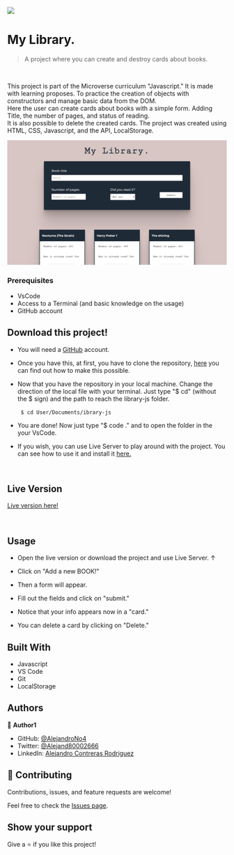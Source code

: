 ![](https://img.shields.io/badge/Microverse-blueviolet)

# My Library.

> A project where you can create and destroy cards about books.

<br/>

This project is part of the Microverse curriculum "Javascript." It is made with learning proposes. To practice the creation of objects with constructors and manage basic data from the DOM.
<br/>
Here the user can create cards about books with a simple form. Adding Title, the number of pages, and status of reading.
<br/>
It is also possible to delete the created cards. The project was created using HTML, CSS, Javascript, and the API, LocalStorage.

<p align="center">
  <img src="app_screenshot.png" width="800">
</p>

### Prerequisites

- VsCode
- Access to a Terminal (and basic knowledge on the usage)
- GitHub account

## Download this project!

- You will need a [GitHub](https://github.com/) account. 

- Once you have this, at first, you have to clone the repository, [here](https://docs.github.com/en/github/creating-cloning-and-archiving-repositories/cloning-a-repository) you can find out how to make this possible.

- Now that you have the repository in your local machine. Change the direction of the local file with your terminal. Just type "$ cd" (without the $ sign) and the path to reach the library-js folder.

       $ cd User/Documents/ibrary-js

- You are done! Now just type "$ code ." and to open the folder in the your VsCode.

- If you wish, you can use Live Server to play around with the project. You can see how to use it and install it [here.](https://marketplace.visualstudio.com/items?itemName=ritwickdey.LiveServer)

<br/>

## Live Version

[Live version here!](https://alejandrono4.github.io/library-js/)

<br/>

## Usage

- Open the live version or download the project and use Live Server. ↑

- Click on "Add a new BOOK!"

- Then a form will appear.

- Fill out the fields and click on "submit."

- Notice that your info appears now in a "card."

- You can delete a card by clicking on "Delete."

## Built With

- Javascript
- VS Code
- Git
- LocalStorage

## Authors

👤 **Author1**

- GitHub: [@AlejandroNo4](https://github.com/AlejandroNo4)
- Twitter: [@Alejand80002666](https://twitter.com/Alejand80002666)
- LinkedIn: [Alejandro Contreras Rodriguez](https://www.linkedin.com/in/alejandro-contreras-rodriguez-b524821b5)


## 🤝 Contributing

Contributions, issues, and feature requests are welcome!

Feel free to check the [Issues page](https://github.com/AlejandroNo4/library-js/issues).

## Show your support

Give a ⭐️ if you like this project!
